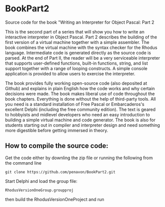 # BookPart2
Source code for the book "Writing an Interpreter for Object Pascal: Part 2

This is the second part of a series that will show you how to write an interactive interpreter in Object Pascal. Part 2 describes the building of the first version of a virtual machine together with a simple assembler. The book combines the virtual machine with the syntax checker for the Rhodus language. Intermediate code is generated directly as the source code is parsed. At the end of Part II, the reader will be a very serviceable interpreter that supports user-defined functions, built-in functions, string, and list support together with a range of looping constructs. A simple console application is provided to allow users to exercise the interpreter. 

The book provides fully working open-source code (also deposited at Github) and explains in plain English how the code works and why certain decisions were made. The book makes liberal use of code throughout the book chapters.   Everything is done without the help of third-party tools. All you need is a standard installation of Free Pascal or Embarcaderos's excellent Delphi (including the free community edition).  The text is geared to hobbyists and midlevel developers who need an easy introduction to building a simple virtual machine and code generator.  The book is also for students starting out in compiler and interpreter design and need something more digestible before getting immersed in theory.

## How to compile the source code:

Get the code either by downling the zip file or running the following from the command line

```
git clone https://github.com/penavon/BookPart2.git
```

Start Delphi and load the group file:

```
RhodusVersionOneGroup.groupproj
```

then build the RhodusVersionOneProject and run


